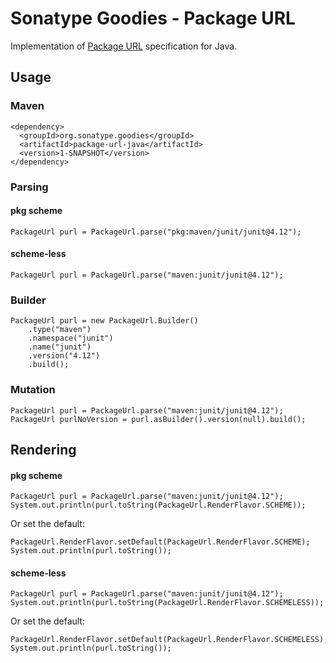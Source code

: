 <!--

    Copyright (c) 2018-present Sonatype, Inc. All rights reserved.

    This program is licensed to you under the Apache License Version 2.0,
    and you may not use this file except in compliance with the Apache License Version 2.0.
    You may obtain a copy of the Apache License Version 2.0 at http://www.apache.org/licenses/LICENSE-2.0.

    Unless required by applicable law or agreed to in writing,
    software distributed under the Apache License Version 2.0 is distributed on an
    "AS IS" BASIS, WITHOUT WARRANTIES OR CONDITIONS OF ANY KIND, either express or implied.
    See the Apache License Version 2.0 for the specific language governing permissions and limitations there under.

-->
# Sonatype Goodies - Package URL

Implementation of [Package URL](https://github.com/package-url/purl-spec) specification for Java.

## Usage

### Maven

    <dependency>
      <groupId>org.sonatype.goodies</groupId>
      <artifactId>package-url-java</artifactId>
      <version>1-SNAPSHOT</version>
    </dependency>

### Parsing

#### pkg scheme

    PackageUrl purl = PackageUrl.parse("pkg:maven/junit/junit@4.12");

#### scheme-less

    PackageUrl purl = PackageUrl.parse("maven:junit/junit@4.12");

### Builder

    PackageUrl purl = new PackageUrl.Builder()
        .type("maven")
        .namespace("junit")
        .name("junit")
        .version("4.12")
        .build();

### Mutation
    
    PackageUrl purl = PackageUrl.parse("maven:junit/junit@4.12");
    PackageUrl purlNoVersion = purl.asBuilder().version(null).build();

## Rendering

#### pkg scheme
    
    PackageUrl purl = PackageUrl.parse("maven:junit/junit@4.12");
    System.out.println(purl.toString(PackageUrl.RenderFlavor.SCHEME));

Or set the default:

    PackageUrl.RenderFlavor.setDefault(PackageUrl.RenderFlavor.SCHEME);
    System.out.println(purl.toString());
    
#### scheme-less

    PackageUrl purl = PackageUrl.parse("maven:junit/junit@4.12");
    System.out.println(purl.toString(PackageUrl.RenderFlavor.SCHEMELESS));

Or set the default:

    PackageUrl.RenderFlavor.setDefault(PackageUrl.RenderFlavor.SCHEMELESS);
    System.out.println(purl.toString());
